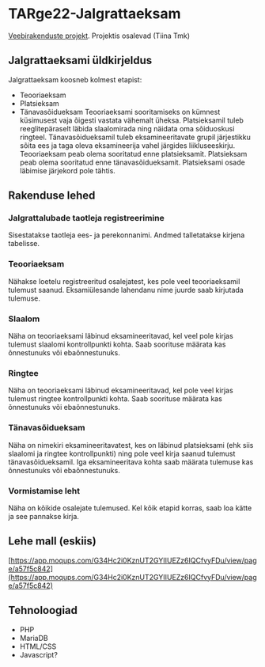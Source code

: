 # TARge22-Jalgrattaeksam
[Veebirakenduste projekt](https://github.com/users/kivikangur-tthk/projects/4). Projektis osalevad (Tiina Tmk)
## Jalgrattaeksami üldkirjeldus
Jalgrattaeksam koosneb kolmest etapist:
 - Teooriaeksam
 - Platsieksam
 - Tänavasõidueksam
Teooriaeksami sooritamiseks on kümnest küsimusest vaja õigesti vastata vähemalt üheksa.
Platsieksamil tuleb reeglitepäraselt läbida slaalomirada ning näidata oma sõiduoskusi ringteel.
Tänavasõidueksamil tuleb eksamineeritavate grupil järjestikku sõita ees ja taga oleva eksamineerija vahel järgides liikluseeskirju.
Teooriaeksam peab olema sooritatud enne platsieksamit. Platsieksam peab olema sooritatud enne tänavasõidueksamit. Platsieksami osade läbimise järjekord pole tähtis.
## Rakenduse lehed
### Jalgrattalubade taotleja registreerimine
Sisestatakse taotleja ees- ja perekonnanimi. Andmed talletatakse kirjena tabelisse.
### Teooriaeksam
Nähakse loetelu registreeritud osalejatest, kes pole veel teooriaeksamil tulemust saanud.
Eksamiülesande lahendanu nime juurde saab kirjutada tulemuse.
### Slaalom
Näha on teooriaeksami läbinud eksamineeritavad, kel veel pole kirjas tulemust slaalomi kontrollpunkti kohta. Saab soorituse määrata kas õnnestunuks või ebaõnnestunuks.
### Ringtee
Näha on teooriaeksami läbinud eksamineeritavad, kel pole veel kirjas tulemust ringtee kontrollpunkti kohta. Saab soorituse määrata kas õnnestunuks või ebaõnnestunuks.
### Tänavasõidueksam
Näha on nimekiri eksamineeritavatest, kes on läbinud platsieksami (ehk siis slaalomi ja ringtee kontrollpunkti) ning pole veel kirja saanud tulemust tänavasõidueksamil. Iga eksamineeritava kohta saab määrata tulemuse kas õnnestunuks või ebaõnnestunuks.
### Vormistamise leht

Näha on kõikide osalejate tulemused. Kel kõik etapid korras, saab loa kätte ja see pannakse kirja.

## Lehe mall (eskiis)

[https://app.moqups.com/G34Hc2i0KznUT2GYIIUEZz6IQCfvyFDu/view/page/a57f5c842](https://app.moqups.com/G34Hc2i0KznUT2GYIIUEZz6IQCfvyFDu/view/page/a57f5c842)

## Tehnoloogiad
 - PHP
 - MariaDB
 - HTML/CSS
 - Javascript?
